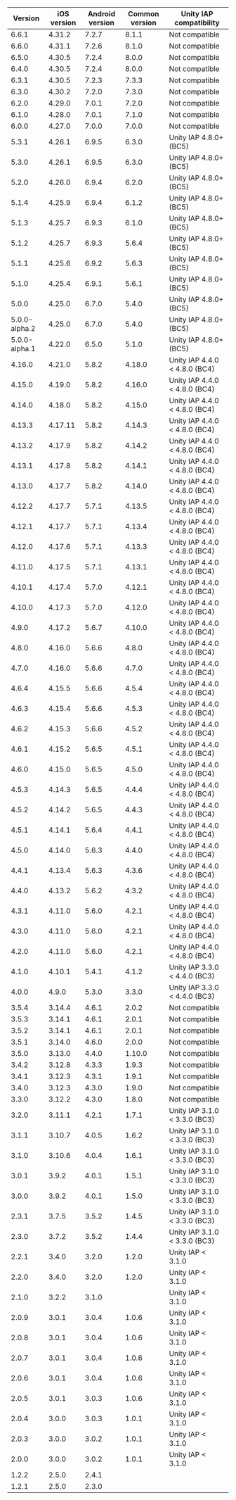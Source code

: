 | Version       | iOS version | Android version | Common version | Unity IAP compatibility       |
| ------------- | ----------- | --------------- | -------------- | ----------------------------- |
| 6.6.1 | 4.31.2 | 7.2.7 | 8.1.1 | Not compatible |
| 6.6.0 | 4.31.1 | 7.2.6 | 8.1.0 | Not compatible |
| 6.5.0 | 4.30.5 | 7.2.4 | 8.0.0 | Not compatible |
| 6.4.0 | 4.30.5 | 7.2.4 | 8.0.0 | Not compatible |
| 6.3.1 | 4.30.5 | 7.2.3 | 7.3.3 | Not compatible |
| 6.3.0 | 4.30.2 | 7.2.0 | 7.3.0 | Not compatible |
| 6.2.0 | 4.29.0 | 7.0.1 | 7.2.0 | Not compatible |
| 6.1.0 | 4.28.0 | 7.0.1 | 7.1.0 | Not compatible |
| 6.0.0         | 4.27.0      | 7.0.0           | 7.0.0          | Not compatible                |
| 5.3.1         | 4.26.1      | 6.9.5           | 6.3.0          | Unity IAP 4.8.0+ (BC5)        |
| 5.3.0         | 4.26.1      | 6.9.5           | 6.3.0          | Unity IAP 4.8.0+ (BC5)        |
| 5.2.0         | 4.26.0      | 6.9.4           | 6.2.0          | Unity IAP 4.8.0+ (BC5)        |
| 5.1.4         | 4.25.9      | 6.9.4           | 6.1.2          | Unity IAP 4.8.0+ (BC5)        |
| 5.1.3         | 4.25.7      | 6.9.3           | 6.1.0          | Unity IAP 4.8.0+ (BC5)        |
| 5.1.2         | 4.25.7      | 6.9.3           | 5.6.4          | Unity IAP 4.8.0+ (BC5)        |
| 5.1.1         | 4.25.6      | 6.9.2           | 5.6.3          | Unity IAP 4.8.0+ (BC5)        |
| 5.1.0         | 4.25.4      | 6.9.1           | 5.6.1          | Unity IAP 4.8.0+ (BC5)        |
| 5.0.0         | 4.25.0      | 6.7.0           | 5.4.0          | Unity IAP 4.8.0+ (BC5)        |
| 5.0.0-alpha.2 | 4.25.0      | 6.7.0           | 5.4.0          | Unity IAP 4.8.0+ (BC5)        |
| 5.0.0-alpha.1 | 4.22.0      | 6.5.0           | 5.1.0          | Unity IAP 4.8.0+ (BC5)        |
| 4.16.0        | 4.21.0      | 5.8.2           | 4.18.0         | Unity IAP 4.4.0 < 4.8.0 (BC4) |
| 4.15.0        | 4.19.0      | 5.8.2           | 4.16.0         | Unity IAP 4.4.0 < 4.8.0 (BC4) |
| 4.14.0        | 4.18.0      | 5.8.2           | 4.15.0         | Unity IAP 4.4.0 < 4.8.0 (BC4) |
| 4.13.3        | 4.17.11     | 5.8.2           | 4.14.3         | Unity IAP 4.4.0 < 4.8.0 (BC4) |
| 4.13.2        | 4.17.9      | 5.8.2           | 4.14.2         | Unity IAP 4.4.0 < 4.8.0 (BC4) |
| 4.13.1        | 4.17.8      | 5.8.2           | 4.14.1         | Unity IAP 4.4.0 < 4.8.0 (BC4) |
| 4.13.0        | 4.17.7      | 5.8.2           | 4.14.0         | Unity IAP 4.4.0 < 4.8.0 (BC4) |
| 4.12.2        | 4.17.7      | 5.7.1           | 4.13.5         | Unity IAP 4.4.0 < 4.8.0 (BC4) |
| 4.12.1        | 4.17.7      | 5.7.1           | 4.13.4         | Unity IAP 4.4.0 < 4.8.0 (BC4) |
| 4.12.0        | 4.17.6      | 5.7.1           | 4.13.3         | Unity IAP 4.4.0 < 4.8.0 (BC4) |
| 4.11.0        | 4.17.5      | 5.7.1           | 4.13.1         | Unity IAP 4.4.0 < 4.8.0 (BC4) |
| 4.10.1        | 4.17.4      | 5.7.0           | 4.12.1         | Unity IAP 4.4.0 < 4.8.0 (BC4) |
| 4.10.0        | 4.17.3      | 5.7.0           | 4.12.0         | Unity IAP 4.4.0 < 4.8.0 (BC4) |
| 4.9.0         | 4.17.2      | 5.6.7           | 4.10.0         | Unity IAP 4.4.0 < 4.8.0 (BC4) |
| 4.8.0         | 4.16.0      | 5.6.6           | 4.8.0          | Unity IAP 4.4.0 < 4.8.0 (BC4) |
| 4.7.0         | 4.16.0      | 5.6.6           | 4.7.0          | Unity IAP 4.4.0 < 4.8.0 (BC4) |
| 4.6.4         | 4.15.5      | 5.6.6           | 4.5.4          | Unity IAP 4.4.0 < 4.8.0 (BC4) |
| 4.6.3         | 4.15.4      | 5.6.6           | 4.5.3          | Unity IAP 4.4.0 < 4.8.0 (BC4) |
| 4.6.2         | 4.15.3      | 5.6.6           | 4.5.2          | Unity IAP 4.4.0 < 4.8.0 (BC4) |
| 4.6.1         | 4.15.2      | 5.6.5           | 4.5.1          | Unity IAP 4.4.0 < 4.8.0 (BC4) |
| 4.6.0         | 4.15.0      | 5.6.5           | 4.5.0          | Unity IAP 4.4.0 < 4.8.0 (BC4) |
| 4.5.3         | 4.14.3      | 5.6.5           | 4.4.4          | Unity IAP 4.4.0 < 4.8.0 (BC4) |
| 4.5.2         | 4.14.2      | 5.6.5           | 4.4.3          | Unity IAP 4.4.0 < 4.8.0 (BC4) |
| 4.5.1         | 4.14.1      | 5.6.4           | 4.4.1          | Unity IAP 4.4.0 < 4.8.0 (BC4) |
| 4.5.0         | 4.14.0      | 5.6.3           | 4.4.0          | Unity IAP 4.4.0 < 4.8.0 (BC4) |
| 4.4.1         | 4.13.4      | 5.6.3           | 4.3.6          | Unity IAP 4.4.0 < 4.8.0 (BC4) |
| 4.4.0         | 4.13.2      | 5.6.2           | 4.3.2          | Unity IAP 4.4.0 < 4.8.0 (BC4) |
| 4.3.1         | 4.11.0      | 5.6.0           | 4.2.1          | Unity IAP 4.4.0 < 4.8.0 (BC4) |
| 4.3.0         | 4.11.0      | 5.6.0           | 4.2.1          | Unity IAP 4.4.0 < 4.8.0 (BC4) |
| 4.2.0         | 4.11.0      | 5.6.0           | 4.2.1          | Unity IAP 4.4.0 < 4.8.0 (BC4) |
| 4.1.0         | 4.10.1      | 5.4.1           | 4.1.2          | Unity IAP 3.3.0 < 4.4.0 (BC3) |
| 4.0.0         | 4.9.0       | 5.3.0           | 3.3.0          | Unity IAP 3.3.0 < 4.4.0 (BC3) |
| 3.5.4         | 3.14.4      | 4.6.1           | 2.0.2          | Not compatible                |
| 3.5.3         | 3.14.1      | 4.6.1           | 2.0.1          | Not compatible                |
| 3.5.2         | 3.14.1      | 4.6.1           | 2.0.1          | Not compatible                |
| 3.5.1         | 3.14.0      | 4.6.0           | 2.0.0          | Not compatible                |
| 3.5.0         | 3.13.0      | 4.4.0           | 1.10.0         | Not compatible                |
| 3.4.2         | 3.12.8      | 4.3.3           | 1.9.3          | Not compatible                |
| 3.4.1         | 3.12.3      | 4.3.1           | 1.9.1          | Not compatible                |
| 3.4.0         | 3.12.3      | 4.3.0           | 1.9.0          | Not compatible                |
| 3.3.0         | 3.12.2      | 4.3.0           | 1.8.0          | Not compatible                |
| 3.2.0         | 3.11.1      | 4.2.1           | 1.7.1          | Unity IAP 3.1.0 < 3.3.0 (BC3) |
| 3.1.1         | 3.10.7      | 4.0.5           | 1.6.2          | Unity IAP 3.1.0 < 3.3.0 (BC3) |
| 3.1.0         | 3.10.6      | 4.0.4           | 1.6.1          | Unity IAP 3.1.0 < 3.3.0 (BC3) |
| 3.0.1         | 3.9.2       | 4.0.1           | 1.5.1          | Unity IAP 3.1.0 < 3.3.0 (BC3) |
| 3.0.0         | 3.9.2       | 4.0.1           | 1.5.0          | Unity IAP 3.1.0 < 3.3.0 (BC3) |
| 2.3.1         | 3.7.5       | 3.5.2           | 1.4.5          | Unity IAP 3.1.0 < 3.3.0 (BC3) |
| 2.3.0         | 3.7.2       | 3.5.2           | 1.4.4          | Unity IAP 3.1.0 < 3.3.0 (BC3) |
| 2.2.1         | 3.4.0       | 3.2.0           | 1.2.0          | Unity IAP < 3.1.0             |
| 2.2.0         | 3.4.0       | 3.2.0           | 1.2.0          | Unity IAP < 3.1.0             |
| 2.1.0         | 3.2.2       | 3.1.0           |                | Unity IAP < 3.1.0             |
| 2.0.9         | 3.0.1       | 3.0.4           | 1.0.6          | Unity IAP < 3.1.0             |
| 2.0.8         | 3.0.1       | 3.0.4           | 1.0.6          | Unity IAP < 3.1.0             |
| 2.0.7         | 3.0.1       | 3.0.4           | 1.0.6          | Unity IAP < 3.1.0             |
| 2.0.6         | 3.0.1       | 3.0.4           | 1.0.6          | Unity IAP < 3.1.0             |
| 2.0.5         | 3.0.1       | 3.0.3           | 1.0.6          | Unity IAP < 3.1.0             |
| 2.0.4         | 3.0.0       | 3.0.3           | 1.0.1          | Unity IAP < 3.1.0             |
| 2.0.3         | 3.0.0       | 3.0.2           | 1.0.1          | Unity IAP < 3.1.0             |
| 2.0.0         | 3.0.0       | 3.0.2           | 1.0.1          | Unity IAP < 3.1.0             |
| 1.2.2         | 2.5.0       | 2.4.1           |                |                               |
| 1.2.1         | 2.5.0       | 2.3.0           |                |                               |
